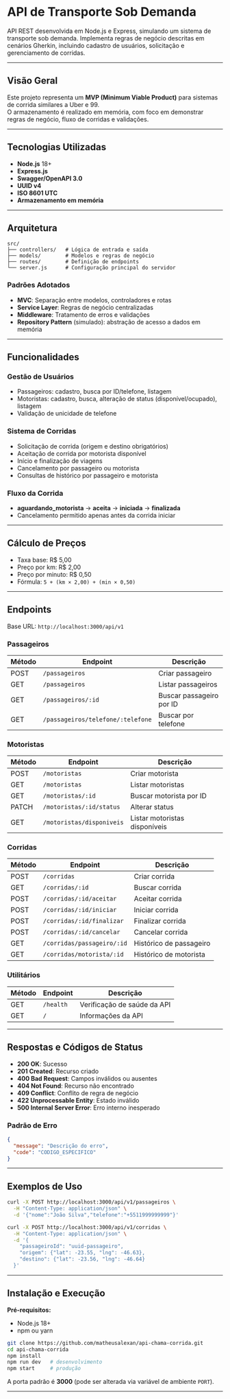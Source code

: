 # API de Transporte Sob Demanda

API REST desenvolvida em Node.js e Express, simulando um sistema de transporte sob demanda. Implementa regras de negócio descritas em cenários Gherkin, incluindo cadastro de usuários, solicitação e gerenciamento de corridas.

---

## Visão Geral

Este projeto representa um **MVP (Minimum Viable Product)** para sistemas de corrida similares a Uber e 99.  
O armazenamento é realizado em memória, com foco em demonstrar regras de negócio, fluxo de corridas e validações.

---

## Tecnologias Utilizadas

- **Node.js** 18+
- **Express.js**
- **Swagger/OpenAPI 3.0**
- **UUID v4**
- **ISO 8601 UTC**
- **Armazenamento em memória**

---

## Arquitetura

```
src/
├── controllers/   # Lógica de entrada e saída
├── models/        # Modelos e regras de negócio
├── routes/        # Definição de endpoints
└── server.js      # Configuração principal do servidor
```

### Padrões Adotados

- **MVC**: Separação entre modelos, controladores e rotas
- **Service Layer**: Regras de negócio centralizadas
- **Middleware**: Tratamento de erros e validações
- **Repository Pattern** (simulado): abstração de acesso a dados em memória

---

## Funcionalidades

### Gestão de Usuários

- Passageiros: cadastro, busca por ID/telefone, listagem
- Motoristas: cadastro, busca, alteração de status (disponível/ocupado), listagem
- Validação de unicidade de telefone

### Sistema de Corridas

- Solicitação de corrida (origem e destino obrigatórios)
- Aceitação de corrida por motorista disponível
- Início e finalização de viagens
- Cancelamento por passageiro ou motorista
- Consultas de histórico por passageiro e motorista

### Fluxo da Corrida

- **aguardando_motorista** → **aceita** → **iniciada** → **finalizada**
- Cancelamento permitido apenas antes da corrida iniciar

---

## Cálculo de Preços

- Taxa base: R$ 5,00
- Preço por km: R$ 2,00
- Preço por minuto: R$ 0,50
- Fórmula: `5 + (km × 2,00) + (min × 0,50)`

---

## Endpoints

Base URL: `http://localhost:3000/api/v1`

### Passageiros

| Método | Endpoint | Descrição |
|--------|----------|-----------|
| POST   | `/passageiros` | Criar passageiro |
| GET    | `/passageiros` | Listar passageiros |
| GET    | `/passageiros/:id` | Buscar passageiro por ID |
| GET    | `/passageiros/telefone/:telefone` | Buscar por telefone |

### Motoristas

| Método | Endpoint | Descrição |
|--------|----------|-----------|
| POST   | `/motoristas` | Criar motorista |
| GET    | `/motoristas` | Listar motoristas |
| GET    | `/motoristas/:id` | Buscar motorista por ID |
| PATCH  | `/motoristas/:id/status` | Alterar status |
| GET    | `/motoristas/disponiveis` | Listar motoristas disponíveis |

### Corridas

| Método | Endpoint | Descrição |
|--------|----------|-----------|
| POST   | `/corridas` | Criar corrida |
| GET    | `/corridas/:id` | Buscar corrida |
| POST   | `/corridas/:id/aceitar` | Aceitar corrida |
| POST   | `/corridas/:id/iniciar` | Iniciar corrida |
| POST   | `/corridas/:id/finalizar` | Finalizar corrida |
| POST   | `/corridas/:id/cancelar` | Cancelar corrida |
| GET    | `/corridas/passageiro/:id` | Histórico de passageiro |
| GET    | `/corridas/motorista/:id` | Histórico de motorista |

### Utilitários

| Método | Endpoint | Descrição |
|--------|----------|-----------|
| GET    | `/health` | Verificação de saúde da API |
| GET    | `/` | Informações da API |

---

## Respostas e Códigos de Status

- **200 OK**: Sucesso
- **201 Created**: Recurso criado
- **400 Bad Request**: Campos inválidos ou ausentes
- **404 Not Found**: Recurso não encontrado
- **409 Conflict**: Conflito de regra de negócio
- **422 Unprocessable Entity**: Estado inválido
- **500 Internal Server Error**: Erro interno inesperado

### Padrão de Erro

```json
{
  "message": "Descrição do erro",
  "code": "CODIGO_ESPECIFICO"
}
```

---

## Exemplos de Uso

```bash
curl -X POST http://localhost:3000/api/v1/passageiros \
  -H "Content-Type: application/json" \
  -d '{"nome":"João Silva","telefone":"+5511999999999"}'

curl -X POST http://localhost:3000/api/v1/corridas \
  -H "Content-Type: application/json" \
  -d '{
    "passageiroId": "uuid-passageiro",
    "origem": {"lat": -23.55, "lng": -46.63},
    "destino": {"lat": -23.56, "lng": -46.64}
  }'
```

---

## Instalação e Execução

**Pré-requisitos:**  
- Node.js 18+
- npm ou yarn

```bash
git clone https://github.com/matheusalexan/api-chama-corrida.git
cd api-chama-corrida
npm install
npm run dev   # desenvolvimento
npm start     # produção
```

A porta padrão é **3000** (pode ser alterada via variável de ambiente `PORT`).

---
